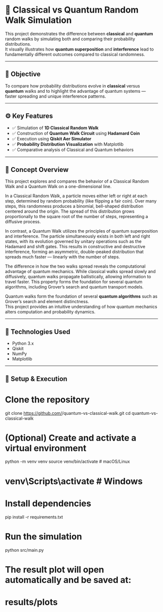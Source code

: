 # 🧭 Classical vs Quantum Random Walk Simulation

This project demonstrates the difference between **classical** and **quantum** random walks by simulating both and comparing their probability distributions.  
It visually illustrates how **quantum superposition** and **interference** lead to fundamentally different outcomes compared to classical randomness.

---

## 🎯 Objective
To compare how probability distributions evolve in **classical** versus **quantum** walks and to highlight the advantage of quantum systems — faster spreading and unique interference patterns.

---

## ⚙️ Key Features
- ✅ Simulation of **1D Classical Random Walk**
- ✅ Construction of **Quantum Walk Circuit** using **Hadamard Coin**
- ✅ Execution using **Qiskit Aer Simulator**
- ✅ **Probability Distribution Visualization** with Matplotlib
- ✅ Comparative analysis of Classical and Quantum behaviors

---

## 🧠 Concept Overview
This project explores and compares the behavior of a Classical Random Walk and a Quantum Walk on a one-dimensional line.

In a Classical Random Walk, a particle moves either left or right at each step, determined by random probability (like flipping a fair coin). Over many steps, this randomness produces a binomial, bell-shaped distribution centered around the origin. The spread of this distribution grows proportionally to the square root of the number of steps, representing a diffusive process.

In contrast, a Quantum Walk utilizes the principles of quantum superposition and interference. The particle simultaneously exists in both left and right states, with its evolution governed by unitary operations such as the Hadamard and shift gates. This results in constructive and destructive interference, forming an asymmetric, double-peaked distribution that spreads much faster — linearly with the number of steps.

The difference in how the two walks spread reveals the computational advantage of quantum mechanics. While classical walks spread slowly and diffusively, quantum walks propagate ballistically, allowing information to travel faster. This property forms the foundation for several quantum algorithms, including Grover’s search and quantum transport models.

Quantum walks form the foundation of several **quantum algorithms** such as Grover’s search and element distinctness.  
This project provides an intuitive understanding of how quantum mechanics alters computation and probability dynamics.

---

## 🧰 Technologies Used
- Python 3.x  
- Qiskit  
- NumPy  
- Matplotlib  

---

## 🚀 Setup & Execution

# Clone the repository
git clone https://github.com/<your-username>/quantum-vs-classical-walk.git
cd quantum-vs-classical-walk

# (Optional) Create and activate a virtual environment
python -m venv venv
source venv/bin/activate       # macOS/Linux
# venv\Scripts\activate        # Windows

# Install dependencies
pip install -r requirements.txt

# Run the simulation
python src/main.py

# The result plot will open automatically and be saved at:
# results/plots

